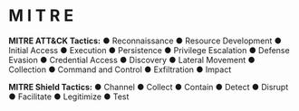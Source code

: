 <h1>M I T R E</h1>



**MITRE ATT&CK Tactics:** 
● Reconnaissance 
● Resource Development
● Initial Access 
● Execution 
● Persistence
● Privilege Escalation
● Defense Evasion 
● Credential Access 
● Discovery 
● Lateral Movement 
● Collection
● Command and Control
● Exfiltration 
● Impact

**MITRE Shield Tactics:** 
● Channel 
● Collect 
● Contain
● Detect 
● Disrupt 
● Facilitate 
● Legitimize 
● Test
